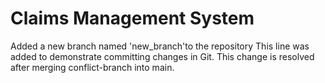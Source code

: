 # Claims Management System
Added a new branch named 'new_branch'to the repository
This line was added to demonstrate committing changes in Git.
This change is resolved after merging conflict-branch into main.
